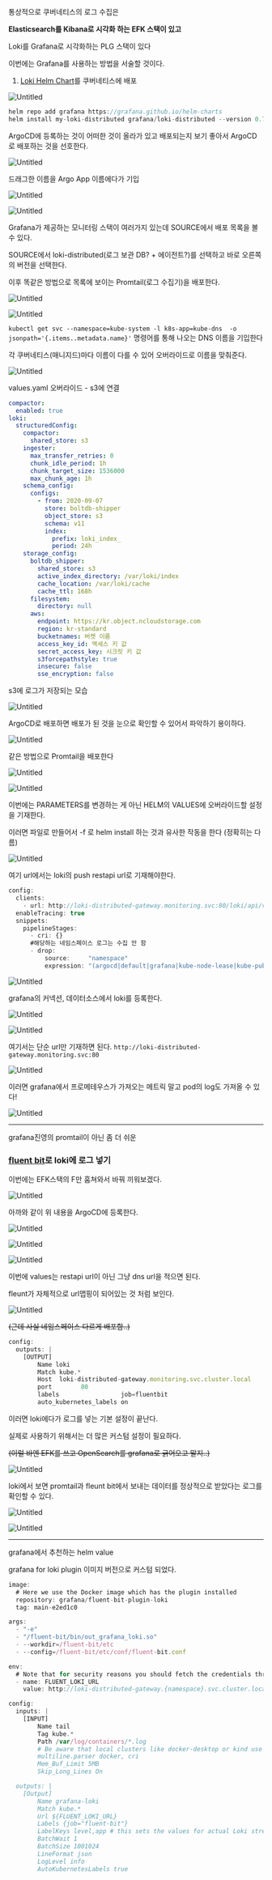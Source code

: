 통상적으로 쿠버네티스의 로그 수집은 

**Elasticsearch를 Kibana로 시각화 하는 EFK 스택이 있고**

Loki를 Grafana로 시각화하는 PLG 스택이 있다

이번에는 Grafana를 사용하는 방법을 서술할 것이다.

1. [Loki Helm Chart](https://artifacthub.io/packages/helm/grafana/loki-distributed)를 쿠버네티스에 배포

![Untitled](grafana-log_img/Untitled.png)

```jsx
helm repo add grafana https://grafana.github.io/helm-charts
helm install my-loki-distributed grafana/loki-distributed --version 0.78.2
```

ArgoCD에 등록하는 것이 어떠한 것이 올라가 있고 배포되는지 보기 좋아서 ArgoCD로 배포하는 것을 선호한다.

![Untitled](grafana-log_img/Untitled%201.png)

드래그한 이름을 Argo App 이름에다가 기입

![Untitled](grafana-log_img/Untitled%202.png)

![Untitled](grafana-log_img/Untitled%203.png)

Grafana가 제공하는 모니터링 스택이 여러가지 있는데 SOURCE에서 배포 목록을 볼 수 있다.

SOURCE에서 loki-distributed(로그 보관 DB? + 에이전트?)를 선택하고 바로 오른쪽의 버전을 선택한다.

이후 똑같은 방법으로 목록에 보이는 Promtail(로그 수집기)을 배포한다.

![Untitled](grafana-log_img/Untitled%204.png)

![Untitled](grafana-log_img/Untitled%205.png)

`kubectl get svc --namespace=kube-system -l k8s-app=kube-dns  -o jsonpath='{.items..metadata.name}'` 명령어를 통해 나오는 DNS 이름을 기입한다

각 쿠버네티스(매니지드)마다 이름이 다를 수 있어 오버라이드로 이름을 맞춰준다.

![Untitled](grafana-log_img/Untitled%206.png)

values.yaml 오버라이드 - s3에 연결

```yaml
compactor:
  enabled: true
loki:
  structuredConfig:
    compactor:
      shared_store: s3
    ingester:
      max_transfer_retries: 0
      chunk_idle_period: 1h
      chunk_target_size: 1536000
      max_chunk_age: 1h
    schema_config:
      configs:
        - from: 2020-09-07
          store: boltdb-shipper
          object_store: s3
          schema: v11
          index:
            prefix: loki_index_
            period: 24h
    storage_config:
      boltdb_shipper:
        shared_store: s3
        active_index_directory: /var/loki/index
        cache_location: /var/loki/cache
        cache_ttl: 168h
      filesystem:
        directory: null
      aws:
        endpoint: https://kr.object.ncloudstorage.com
        region: kr-standard
        bucketnames: 버켓 이름
        access_key_id: 액세스 키 값
        secret_access_key: 시크릿 키 값
        s3forcepathstyle: true
        insecure: false
        sse_encryption: false
```

s3에 로그가 저장되는 모습

![Untitled](grafana-log_img/Untitled%207.png)

ArgoCD로 배포하면 배포가 된 것을 눈으로 확인할 수 있어서 파악하기 용이하다.

![Untitled](grafana-log_img/Untitled%208.png)

같은 방법으로 Promtail을 배포한다

![Untitled](grafana-log_img/Untitled%209.png)

![Untitled](grafana-log_img/Untitled%2010.png)

이번에는 PARAMETERS를 변경하는 게 아닌 HELM의 VALUES에 오버라이드할 설정을 기재한다.

이러면 파일로 만들어서 -f 로 helm install 하는 것과 유사한 작동을 한다 (정확히는 다름)

![Untitled](grafana-log_img/Untitled%2011.png)

여기 url에서는 loki의 push restapi url로 기재해야한다.

```jsx
config:
  clients:
    - url: http://loki-distributed-gateway.monitoring.svc:80/loki/api/v1/push
  enableTracing: true
  snippets:
    pipelineStages:
      - cri: {}
      #해당하는 네임스페이스 로그는 수집 안 함
      - drop:
          source:     "namespace"
          expression: "(argocd|default|grafana|kube-node-lease|kube-public|kube-system|prometheus)"
```

![Untitled](grafana-log_img/Untitled%2012.png)

grafana의 커넥션, 데이터소스에서 loki를 등록한다.

![Untitled](grafana-log_img/Untitled%2013.png)

![Untitled](grafana-log_img/Untitled%2014.png)

여기서는 단순 url만 기재하면 된다.  `http://loki-distributed-gateway.monitoring.svc:80`

![Untitled](grafana-log_img/Untitled%2015.png)

이러면 grafana에서 프로메테우스가 가져오는 메트릭 말고 pod의 log도 가져올 수 있다!

![Untitled](grafana-log_img/Untitled%2016.png)

---

grafana진영의 promtail이 아닌 좀 더 쉬운

### [fluent bit](https://artifacthub.io/packages/helm/fluent/fluent-bit)로 loki에 로그 넣기

이번에는 EFK스택의 F만 훔쳐와서 바꿔 끼워보겠다.

![Untitled](grafana-log_img/Untitled%2017.png)

아까와 같이 위 내용을 ArgoCD에 등록한다.

![Untitled](grafana-log_img/Untitled%2018.png)

![Untitled](grafana-log_img/Untitled%2019.png)

![Untitled](grafana-log_img/Untitled%2020.png)

이번에 values는 restapi url이 아닌 그냥 dns url을 적으면 된다.

fleunt가 자체적으로 url맵핑이 되어있는 것 처럼 보인다.

![Untitled](grafana-log_img/Untitled%2021.png)

~~(근데 사실 네임스페이스 다르게 배포함..)~~

```jsx
config:
  outputs: |
    [OUTPUT]
        Name loki
        Match kube.*
        Host  loki-distributed-gateway.monitoring.svc.cluster.local
        port        80
        labels                 job=fluentbit
        auto_kubernetes_labels on
```

이러면 loki에다가 로그를 넣는 기본 설정이 끝난다.

실제로 사용하기 위해서는 더 많은 커스텀 설정이 필요하다.

~~(이럴 바엔 EFK를 쓰고 OpenSearch를 grafana로 긁어오고 말지..)~~

![Untitled](grafana-log_img/Untitled%2022.png)

loki에서 보면 promtail과 fleunt bit에서 보내는 데이터를 정상적으로 받았다는 로그를 확인할 수 있다.

![Untitled](grafana-log_img/Untitled%2023.png)

![Untitled](grafana-log_img/Untitled%2024.png)

---

grafana에서 추천하는 helm value

grafana for loki plugin 이미지 버전으로 커스텀 되었다.

```jsx
image:
  # Here we use the Docker image which has the plugin installed
  repository: grafana/fluent-bit-plugin-loki
  tag: main-e2ed1c0

args:
  - "-e"
  - "/fluent-bit/bin/out_grafana_loki.so"
  - --workdir=/fluent-bit/etc
  - --config=/fluent-bit/etc/conf/fluent-bit.conf

env:
  # Note that for security reasons you should fetch the credentials through a Kubernetes Secret https://kubernetes.io/docs/concepts/configuration/secret/ . You may use the envFrom for this.
  - name: FLUENT_LOKI_URL
    value: http://loki-distributed-gateway.{namespace}.svc.cluster.local/loki/api/v1/push

config:
  inputs: |
    [INPUT]
        Name tail
        Tag kube.*
        Path /var/log/containers/*.log
        # Be aware that local clusters like docker-desktop or kind use the docker log format and not the cri (https://docs.fluentbit.io/manual/installation/kubernetes#container-runtime-interface-cri-parser)
        multiline.parser docker, cri
        Mem_Buf_Limit 5MB
        Skip_Long_Lines On

  outputs: |
    [Output]
        Name grafana-loki
        Match kube.*
        Url ${FLUENT_LOKI_URL}
        Labels {job="fluent-bit"}
        LabelKeys level,app # this sets the values for actual Loki streams and the other labels are converted to structured_metadata https://grafana.com/docs/loki/latest/get-started/labels/structured-metadata/
        BatchWait 1
        BatchSize 1001024
        LineFormat json
        LogLevel info
        AutoKubernetesLabels true
```